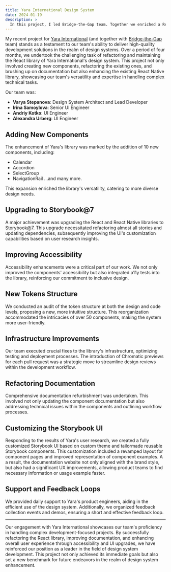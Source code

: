 ```yaml
---
title: Yara International Design System
date: 2024-01-19
description: >
  In this project, I led Bridge-the-Gap team. Together we enriched a React library with more than 10 new components and refactored many others. We also conducted an accessibility audit, devveloped new tokens structure and migrated design system documentation to Storybook@7. Key efforts included infrastructure optimization, thorough documentation overhaul, and customizing the Storybook UI based on user feedback.
---
```


My recent project for [Yara International](https://www.yara.com/) (and together with [Bridge-the-Gap](https://bridge-the-gap.dev/) team) stands as a testament to our team's ability to deliver
high-quality development solutions in the realm of design systems. Over a period of four months,
we undertook the challenging task of refactoring and maintaining the React library of Yara International's
design system. This project not only involved creating new components, refactoring the existing ones, and
brushing up on documentation but also enhancing the existing React Native library, showcasing our
team's versatility and expertise in handling complex technical tasks.

Our team was:
 
- **Varya Stepanova**: Design System Architect and Lead Developer
- **Irina Samoylova**: Senior UI Engineer
- **Andriy Kotko**: UI Engineer
- **Alexandra Urberg**: UI Engineer


## Adding New Components

The enhancement of Yara's library was marked by the addition of 10 new components, including:
- Calendar
- Accordion
- SelectGroup
- NavigationRail
...and many more.

This expansion enriched the library's versatility, catering to more diverse design needs.

## Upgrading to Storybook@7

A major achievement was upgrading the React and React Native libraries to Storybook@7. This upgrade necessitated refactoring almost all stories and updating dependencies, subsequently improving the UI's customization capabilities based on user research insights.

## Improving Accessibility

Accessibility enhancements were a critical part of our work. We not only improved the components' accessibility but also integrated a11y tests into the library, reinforcing our commitment to inclusive design.

## New Tokens Structure

We conducted an audit of the token structure at both the design and code levels, proposing a new, more intuitive structure. This reorganization accommodated the intricacies of over 50 components, making the system more user-friendly.

## Infrastructure Improvements

Our team executed crucial fixes to the library's infrastructure, optimizing testing and deployment processes. The introduction of Chromatic previews for each pull request was a strategic move to streamline design reviews within the development workflow.

## Refactoring Documentation

Comprehensive documentation refurbishment was undertaken. This involved not only updating the component documentation but also addressing technical issues within the components and outlining workflow processes.

## Customizing the Storybook UI

Responding to the results of Yara's user research, we created a fully customized Storybook UI based on custom theme and tailormade reusable Storybook components. This customization included a revamped layout for component pages and improved representation of component examples.
A a result, the documentation website not only aligned with the brand style, but also had a significant UX improvements, allowing product teams to find necessary information or usage example faster.

## Support and Feedback Loops

We provided daily support to Yara's product engineers, aiding in the efficient use of the design system. Additionally, we organized feedback collection events and demos, ensuring a short and effective feedback loop.

---

Our engagement with Yara International showcases our team's proficiency in handling complex development-focused projects. By successfully refactoring the React library, improving documentation, and enhancing overall user experience through accessibility and UI upgrades, we have reinforced our position as a leader in the field of design system development. This project not only achieved its immediate goals but also set a new benchmark for future endeavors in the realm of design system enhancement.